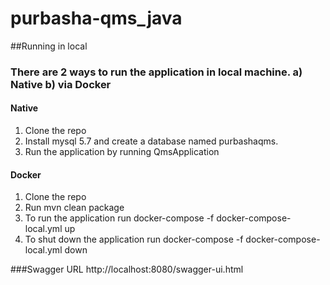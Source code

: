 # purbasha-qms_java

##Running in local

### There are 2 ways to run the application in local machine. a) Native b) via Docker

#### Native
1) Clone the repo
2) Install mysql 5.7 and create a database named purbashaqms.
3) Run the application by running QmsApplication

#### Docker
1) Clone the repo
2) Run mvn clean package
3) To run the application run docker-compose -f docker-compose-local.yml up
4) To shut down the application run docker-compose -f docker-compose-local.yml down
   
###Swagger URL
http://localhost:8080/swagger-ui.html